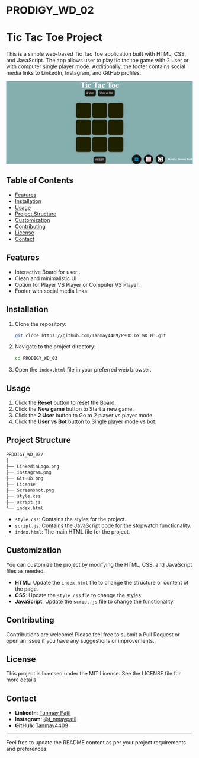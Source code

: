 # PRODIGY_WD_02
# Tic Tac Toe Project

This is a simple web-based Tic Tac Toe application built with HTML, CSS, and JavaScript. The app allows user to play tic tac toe game with 2 user or with computer single player mode. Additionally, the footer contains social media links to LinkedIn, Instagram, and GitHub profiles.

![Screenshot of App](Screenshot.png)

## Table of Contents

- [Features](#features)
- [Installation](#installation)
- [Usage](#usage)
- [Project Structure](#project-structure)
- [Customization](#customization)
- [Contributing](#contributing)
- [License](#license)
- [Contact](#contact)

## Features

- Interactive Board for user .
- Clean and minimalistic UI  .
- Option for Player VS Player or Computer VS Player.
- Footer with social media links.

## Installation

1. Clone the repository:

   ```sh
   git clone https://github.com/Tanmay4409/PRODIGY_WD_03.git
   ```

2. Navigate to the project directory:

   ```sh
   cd PRODIGY_WD_03
   ```

3. Open the `index.html` file in your preferred web browser.

## Usage

1. Click the **Reset** button to reset the Board.
2. Click the **New game** button to Start a new game.
3. Click the **2 User** button to Go to 2 player vs player mode.
4. Click the **User vs Bot** button to Single player mode vs bot.

## Project Structure

```plaintext
PRODIGY_WD_03/
│ 
├── LinkedinLogo.png
├── instagram.png
├── GitHub.png
├── License
├── Screenshot.png
├── style.css
├── script.js
└── index.html
```

- `style.css`: Contains the styles for the project.
- `script.js`: Contains the JavaScript code for the stopwatch functionality.
- `index.html`: The main HTML file for the project.

## Customization

You can customize the project by modifying the HTML, CSS, and JavaScript files as needed.

- **HTML**: Update the `index.html` file to change the structure or content of the page.
- **CSS**: Update the `style.css` file to change the styles.
- **JavaScript**: Update the `script.js` file to change the functionality.

## Contributing

Contributions are welcome! Please feel free to submit a Pull Request or open an Issue if you have any suggestions or improvements.

## License

This project is licensed under the MIT License. See the LICENSE file for more details.

## Contact

- **LinkedIn**: [Tanmay Patil](https://www.linkedin.com/in/tanmay-patil-98b030258/)
- **Instagram**: [@t_nmaypatil](https://www.instagram.com/t_nmaypatil/?igsh=MXN2NGg0dGF4aXNkeA%3D%3D)
- **GitHub**: [Tanmay4409](https://github.com/Tanmay4409)

---

Feel free to update the README content as per your project requirements and preferences.
